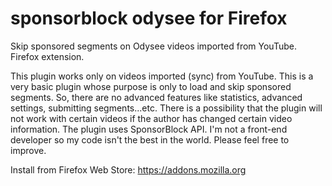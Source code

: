 # sponsorblock odysee for Firefox
Skip sponsored segments on Odysee videos imported from YouTube. Firefox extension.

This plugin works only on videos imported (sync) from YouTube. This is a very basic plugin whose purpose is only to load and skip sponsored segments. So, there are no advanced features like statistics, advanced settings, submitting segments...etc. There is a possibility that the plugin will not work with certain videos if the author has changed certain video information. The plugin uses SponsorBlock API. I'm not a front-end developer so my code isn't the best in the world. Please feel free to improve.

Install from Firefox Web Store: https://addons.mozilla.org
